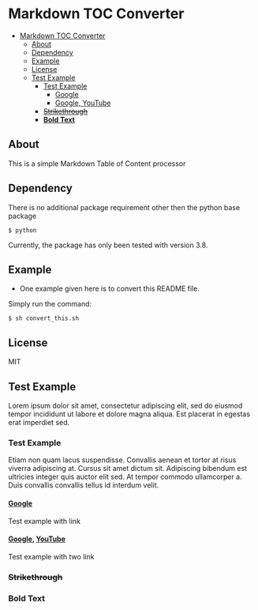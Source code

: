 # Markdown TOC Converter


[comment]: # (TOC generator marker start)
- [Markdown TOC Converter](#markdown-toc-converter)
  * [About](#about)
  * [Dependency](#dependency)
  * [Example](#example)
  * [License](#license)
  * [Test Example](#test-example)
     * [Test Example](#test-example-1)
        * [Google](#google)
        * [Google, YouTube](#google-youtube)
     * [~~Strikethrough~~](#strikethrough)
     * [**Bold Text**](#bold-text)

[comment]: # (TOC generator marker end)

## About

This is a simple Markdown Table of Content processor


## Dependency

There is no additional package requirement other then the python base package
```shell
$ python
```
Currently, the package has only been tested with version 3.8.


## Example

- One example given here is to convert this README file.

Simply run the command:
```shell
$ sh convert_this.sh
```

## License

MIT


## Test Example

Lorem ipsum dolor sit amet, consectetur adipiscing elit, sed do eiusmod tempor incididunt ut labore et dolore magna aliqua. Est placerat in egestas erat imperdiet sed.

### Test Example

Etiam non quam lacus suspendisse. Convallis aenean et tortor at risus viverra adipiscing at. Cursus sit amet dictum sit. Adipiscing bibendum est ultricies integer quis auctor elit sed. At tempor commodo ullamcorper a. Duis convallis convallis tellus id interdum velit.

#### [Google](https://www.google.com)

Test example with link

#### [Google](https://www.google.com), [YouTube](https://www.youtube.com)

Test example with two link

### ~~Strikethrough~~

### **Bold Text**
